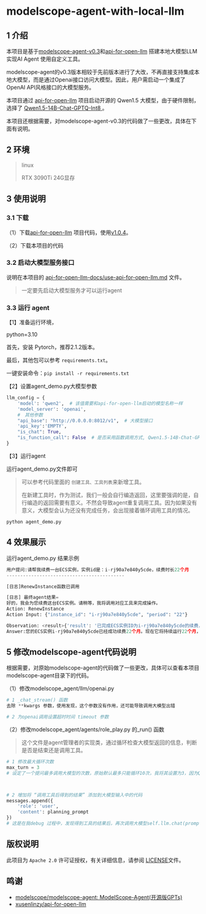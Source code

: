 # modelscope-agent-with-local-llm

## 1 介绍

本项目是基于[modelscope-agent-v0.3](https://github.com/modelscope/modelscope-agent)和[api-for-open-llm](https://github.com/xusenlinzy/api-for-open-llm) 搭建本地大模型LLM实现AI Agent 使用自定义工具。

modelscope-agent的v0.3版本相较于先前版本进行了大改，不再直接支持集成本地大模型，而是通过Openai接口访问大模型。因此，用户需启动一个集成了OpenAI API风格接口的大模型服务。

本项目通过 [api-for-open-llm](https://github.com/xusenlinzy/api-for-open-llm) 项目启动开源的 Qwen1.5 大模型，由于硬件限制，选择了 [Qwen1.5-14B-Chat-GPTQ-Int8 ](https://modelscope.cn/models/qwen/Qwen1.5-14B-Chat-GPTQ-Int8/summary) 。

本项目还根据需要，对modelscope-agent-v0.3的代码做了一些更改，具体在下面有说明。

## 2 环境

> linux
>
> RTX 3090Ti 24G显存

## 3 使用说明

### 3.1 下载

（1）下载[api-for-open-llm](https://github.com/xusenlinzy/api-for-open-llm) 项目代码，使用[v1.0.4](https://github.com/xusenlinzy/api-for-open-llm/releases/tag/api-for-open-llm-v1.0.4)。

（2）下载本项目的代码

### 3.2 启动大模型服务接口

说明在本项目的 [api-for-open-llm-docs/use-api-for-open-llm.md](https://github.com/MGzhou/modelscope-agent-with-local-llm/blob/main/api-for-open-llm-docs/use-api-for-open-llm.md) 文件。

> 一定要先启动大模型服务才可以运行agent

### 3.3 运行 agent

【1】准备运行环境，

python=3.10

首先，安装 Pytorch，推荐2.1.2版本。

最后，其他包可以参考 `requirements.txt`。

一键安装命令：`pip install -r requirements.txt`

【2】设置agent_demo.py大模型参数

```python
llm_config = {
    'model': 'qwen2',  # 该值需要和api-for-open-llm启动的模型名称一样
    'model_server': 'openai',
    #　其他参数
    "api_base": "http://0.0.0.0:8012/v1",  # 大模型接口
    'api_key':'EMPTY',
    "is_chat": True,
    "is_function_call": False  # 是否采用函数调用方式, Qwen1.5-14B-Chat-GPTQ-Int8不存在function call功能，因此设置为False
}
```

【3】运行agent

运行agent_demo.py文件即可

> 可以参考代码里面的 `创建工具、工具列表`来新增工具。
>
> 在新建工具时，作为测试，我们一般会自行编造返回，这里要强调的是，自行编造的返回需要有意义。不然会导致agent重复调用工具。因为如果没有意义，大模型会认为还没有完成任务，会出现接着循环调用工具的情况。

```shell
python agent_demo.py
```

## 4 效果展示

运行agent_demo.py 结果示例

```python
用户提问:请帮我续费一台ECS实例，实例id是：i-rj90a7e840y5cde，续费时长22个月
-------------------------------------------

[日志]RenewInstance函数已调用

[日志] 最终agent结果= 
好的，我会为您续费这台ECS实例。请稍等，我将调用对应工具来完成操作。
Action: RenewInstance
Action Input: {"instance_id": "i-rj90a7e840y5cde", "period": "22"}

Observation: <result>{'result': '已完成ECS实例ID为i-rj90a7e840y5cde的续费，续费时长22月'}</result>
Answer:您的ECS实例i-rj90a7e840y5cde已经成功续费22个月。现在它将持续运行22个月，直到期满。请确保您的账单信息正确，以防止任何欠费。如有其他需求，请随时告诉我。

```

## 5 修改modelscope-agent代码说明

根据需要，对原始modelscope-agent的代码做了一些更改，具体可以查看本项目modelscope-agent目录下的代码。

（1）修改modelscope_agent/llm/openai.py

```python
# 1 _chat_stream() 函数
去除 **kwargs 参数，使用发现，这个参数没有作用，还可能导致调用大模型出错

# 2 为openai调用设置超时时间 timeout 参数
```

（2）修改modelscope_agent/agents/role_play.py 的_run() 函数

> 这个文件是agent管理者的实现类，通过循环检查大模型返回的信息，判断是否是结束还是调用工具。

```python
# 1 修改最大循环次数
max_turn = 3
# 设定了一个提问最多调用大模型的次数，原始默认最多只能循环10次，我将其设置为3，因为Qwen1.5-14B-Chat-GPTQ-Int8 大模型还不够聪明，可能会出现循环调用工具，将其设置为3已经足够应付了。



# 2 增加将 “调用工具后得到的结果” 添加到大模型输入中的代码
messages.append({
    'role': 'user',
    'content': planning_prompt
})
# 这是在我debug 过程中，发现得到工具的结果后，再次调用大模型self.llm.chat(prompt=planning_prompt,stream=True,...)函数时，发现调用工具的结果并没有进入messages中

```

## 版权说明

此项目为 `Apache 2.0` 许可证授权，有关详细信息，请参阅 [LICENSE](https://github.com/MGzhou/modelscope-agent-with-local-llm/blob/main/LICENSE)文件。

## 鸣谢 

- [modelscope/modelscope-agent: ModelScope-Agent(开源版GPTs)](https://github.com/modelscope/modelscope-agent)
- [xusenlinzy/api-for-open-llm](https://github.com/xusenlinzy/api-for-open-llm)
